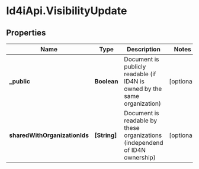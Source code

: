 # Id4iApi.VisibilityUpdate

## Properties
Name | Type | Description | Notes
------------ | ------------- | ------------- | -------------
**_public** | **Boolean** | Document is publicly readable (if ID4N is owned by the same organization) | [optional] 
**sharedWithOrganizationIds** | **[String]** | Document is readable by these organizations (independend of ID4N ownership) | [optional] 


